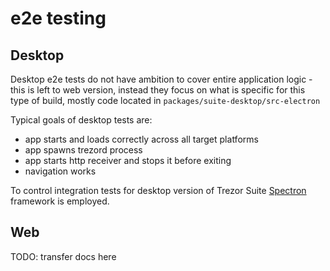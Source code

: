 # e2e testing 

## Desktop
Desktop e2e tests do not have ambition to cover entire application logic - this is left to web version, instead
they focus on what is specific for this type of build, mostly code located in `packages/suite-desktop/src-electron`

Typical goals of desktop tests are:
- app starts and loads correctly across all target platforms
- app spawns trezord process 
- app starts http receiver and stops it before exiting
- navigation works

To control integration tests for desktop version of Trezor Suite [Spectron](https://www.electronjs.org/spectron) framework is employed.

## Web
TODO: transfer docs here
